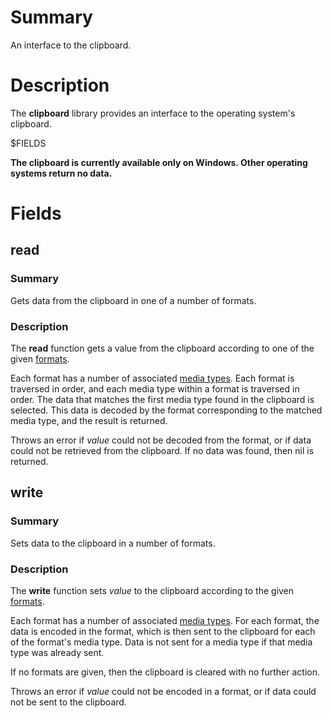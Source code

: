 # Summary
An interface to the clipboard.

# Description
The **clipboard** library provides an interface to the operating system's
clipboard.

$FIELDS

**The clipboard is currently available only on Windows. Other operating systems
return no data.**

# Fields
## read
### Summary
Gets data from the clipboard in one of a number of formats.

### Description
The **read** function gets a value from the clipboard according to one of the
given [formats](formats.md).

Each format has a number of associated [media
types](https://en.wikipedia.org/wiki/Media_type). Each format is traversed in
order, and each media type within a format is traversed in order. The data that
matches the first media type found in the clipboard is selected. This data is
decoded by the format corresponding to the matched media type, and the result is
returned.

Throws an error if *value* could not be decoded from the format, or if data
could not be retrieved from the clipboard. If no data was found, then nil is
returned.

## write
### Summary
Sets data to the clipboard in a number of formats.

### Description
The **write** function sets *value* to the clipboard according to the given
[formats](formats.md).

Each format has a number of associated [media
types](https://en.wikipedia.org/wiki/Media_type). For each format, the data is
encoded in the format, which is then sent to the clipboard for each of the
format's media type. Data is not sent for a media type if that media type was
already sent.

If no formats are given, then the clipboard is cleared with no further action.

Throws an error if *value* could not be encoded in a format, or if data could
not be sent to the clipboard.
